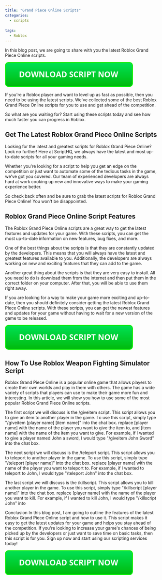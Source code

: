 ```yaml
---
title: "Grand Piece Online Scripts"
categories:
  - scripts
  
tags:
  - Roblox
---
```


In this blog post, we are going to share with you the latest Roblox Grand Piece Online scripts.

[![script button](https://github.com/robloxpaste/robloxpaste.github.io/blob/main/script_button.png?raw=true)](https://rbxpaste.com/latest-script)


If you're a Roblox player and want to level up as fast as possible, then you need to be using the latest scripts. We've collected some of the best Roblox Grand Piece Online scripts for you to use and get ahead of the competition.

So what are you waiting for? Start using these scripts today and see how much faster you can progress in Roblox.

## Get The Latest Roblox Grand Piece Online Scripts

Looking for the latest and greatest scripts for Roblox Grand Piece Online? Look no further! Here at ScriptHQ, we always have the latest and most up-to-date scripts for all your gaming needs.

Whether you're looking for a script to help you get an edge on the competition or just want to automate some of the tedious tasks in the game, we've got you covered. Our team of experienced developers are always hard at work cooking up new and innovative ways to make your gaming experience better.

So check back often and be sure to grab the latest scripts for Roblox Grand Piece Online! You won't be disappointed.

## Roblox Grand Piece Online Script Features

The Roblox Grand Piece Online scripts are a great way to get the latest features and updates for your game. With these scripts, you can get the most up-to-date information on new features, bug fixes, and more.

One of the best things about the scripts is that they are constantly updated by the developers. This means that you will always have the latest and greatest features available to you. Additionally, the developers are always working on new and exciting features that they can add to the game.

Another great thing about the scripts is that they are very easy to install. All you need to do is download them from the internet and then put them in the correct folder on your computer. After that, you will be able to use them right away.

If you are looking for a way to make your game more exciting and up-to-date, then you should definitely consider getting the latest Roblox Grand Piece Online scripts. With these scripts, you can get the newest features and updates for your game without having to wait for a new version of the game to be released.

[![script button](https://github.com/robloxpaste/robloxpaste.github.io/blob/main/script_button.png?raw=true)](https://rbxpaste.com/latest-script)

## How To Use Roblox Weapon Fighting Simulator Script

Roblox Grand Piece Online is a popular online game that allows players to create their own worlds and play in them with others. The game has a wide variety of scripts that players can use to make their game more fun and interesting. In this article, we will show you how to use some of the most popular Roblox Grand Piece Online scripts.

The first script we will discuss is the /giveitem script. This script allows you to give an item to another player in the game. To use this script, simply type "/giveitem [player name] [item name]" into the chat box. replace [player name] with the name of the player you want to give the item to, and [item name] with the name of the item you want to give. For example, if I wanted to give a player named John a sword, I would type "/giveitem John Sword" into the chat box.

The next script we will discuss is the /teleport script. This script allows you to teleport to another player in the game. To use this script, simply type "/teleport [player name]" into the chat box. replace [player name] with the name of the player you want to teleport to. For example, if I wanted to teleport to John, I would type "/teleport John" into the chat box.

The last script we will discuss is the /killscript. This script allows you to kill another player in the game. To use this script, simply type "/killscript [player name]" into the chat box. replace [player name] with the name of the player you want to kill. For example, if I wanted to kill John, I would type "/killscript John" into

Conclusion
In this blog post, I am going to outline the features of the latest Roblox Grand Piece Online script and how to use it. This script makes it easy to get the latest updates for your game and helps you stay ahead of the competition. If you're looking to increase your game's chances of being picked up by the developers or just want to save time on basic tasks, then this script is for you. Sign up now and start using our scripting services today!

[![script button](https://github.com/robloxpaste/robloxpaste.github.io/blob/main/script_button.png?raw=true)](https://rbxpaste.com/latest-script)